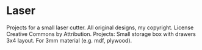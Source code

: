 # Laser
Projects for a small laser cutter. All original designs, my copyright. License Creative Commons by Attribution.
Projects:
Small storage box with drawers 3x4 layout. For 3mm material (e.g. mdf, plywood).
